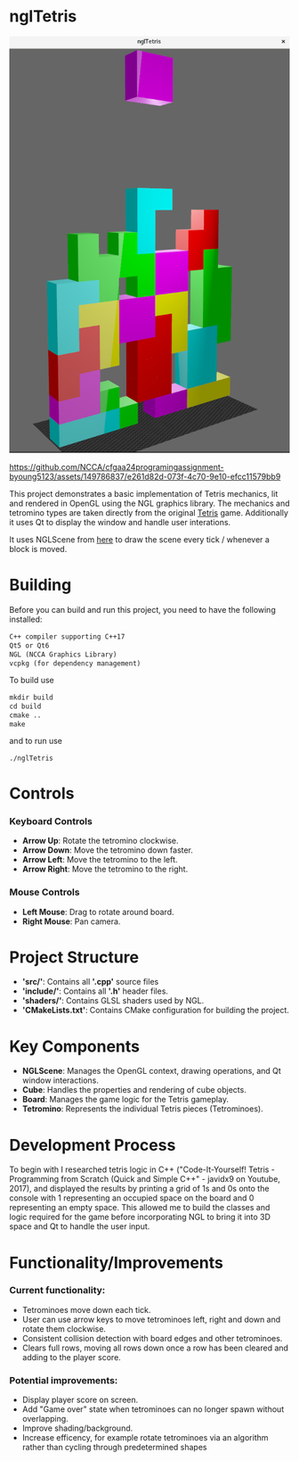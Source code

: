 # nglTetris

![alt tag](tetrisImage.png)


https://github.com/NCCA/cfgaa24programingassignment-byoung5123/assets/149786837/e261d82d-073f-4c70-9e10-efcc11579bb9



This project demonstrates a basic implementation of Tetris mechanics, lit and rendered in OpenGL using the NGL graphics library.
The mechanics and tetromino types are taken directly from the original [Tetris](https://en.wikipedia.org/wiki/Tetris) game.
Additionally it uses Qt to display the window and handle user interations.

It uses NGLScene from [here](https://github.com/NCCA/SimpleNGL) to draw the scene every tick / whenever a block is moved.

# Building

Before you can build and run this project, you need to have the following installed:

  
    C++ compiler supporting C++17
    Qt5 or Qt6
    NGL (NCCA Graphics Library)
    vcpkg (for dependency management)


To build use

    mkdir build
    cd build
    cmake ..
    make

and to run use 

    ./nglTetris

# Controls

### Keyboard Controls

- **Arrow Up**: Rotate the tetromino clockwise.
- **Arrow Down**: Move the tetromino down faster.
- **Arrow Left**: Move the tetromino to the left.
- **Arrow Right**: Move the tetromino to the right.

### Mouse Controls

- **Left Mouse**: Drag to rotate around board.
- **Right Mouse**: Pan camera.

# Project Structure

- **'src/'**: Contains all **'.cpp'** source files
- **'include/'**: Contains all **'.h'** header files.
- **'shaders/'**: Contains GLSL shaders used by NGL.
- **'CMakeLists.txt'**: Contains CMake configuration for building the project.

# Key Components

- **NGLScene**: Manages the OpenGL context, drawing operations, and Qt window interactions.
- **Cube**: Handles the properties and rendering of cube objects.
- **Board**: Manages the game logic for the Tetris gameplay.
- **Tetromino**: Represents the individual Tetris pieces (Tetrominoes).

# Development Process

To begin with I researched tetris logic in C++ ("Code-It-Yourself! Tetris - Programming from Scratch (Quick and Simple C++" - javidx9 on Youtube, 2017), and displayed the results by printing a grid of 1s and 0s onto the console with 1 representing an occupied space on the board and 0 representing an empty space. This allowed me to build the classes and logic required for the game before incorporating NGL to bring it into 3D space and Qt to handle the user input.

# Functionality/Improvements

### Current functionality:

- Tetrominoes move down each tick.
- User can use arrow keys to move tetrominoes left, right and down and rotate them clockwise.
- Consistent collision detection with board edges and other tetrominoes.
- Clears full rows, moving all rows down once a row has been cleared and adding to the player score.

### Potential improvements:

- Display player score on screen.
- Add "Game over" state when tetrominoes can no longer spawn without overlapping.
- Improve shading/background.
- Increase efficency, for example rotate tetrominoes via an algorithm rather than cycling through predetermined shapes
